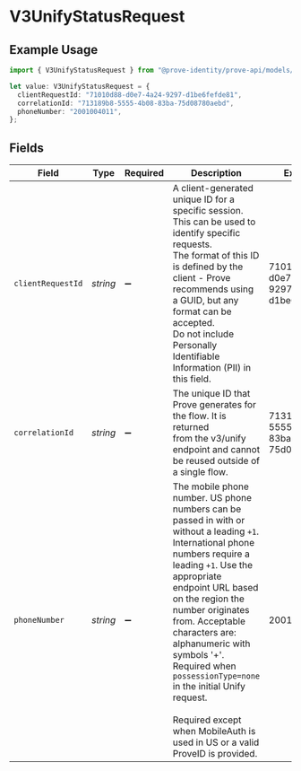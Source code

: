 # V3UnifyStatusRequest

## Example Usage

```typescript
import { V3UnifyStatusRequest } from "@prove-identity/prove-api/models/components";

let value: V3UnifyStatusRequest = {
  clientRequestId: "71010d88-d0e7-4a24-9297-d1be6fefde81",
  correlationId: "713189b8-5555-4b08-83ba-75d08780aebd",
  phoneNumber: "2001004011",
};
```

## Fields

| Field                                                                                                                                                                                                                                                                                                                                                                                                                                      | Type                                                                                                                                                                                                                                                                                                                                                                                                                                       | Required                                                                                                                                                                                                                                                                                                                                                                                                                                   | Description                                                                                                                                                                                                                                                                                                                                                                                                                                | Example                                                                                                                                                                                                                                                                                                                                                                                                                                    |
| ------------------------------------------------------------------------------------------------------------------------------------------------------------------------------------------------------------------------------------------------------------------------------------------------------------------------------------------------------------------------------------------------------------------------------------------ | ------------------------------------------------------------------------------------------------------------------------------------------------------------------------------------------------------------------------------------------------------------------------------------------------------------------------------------------------------------------------------------------------------------------------------------------ | ------------------------------------------------------------------------------------------------------------------------------------------------------------------------------------------------------------------------------------------------------------------------------------------------------------------------------------------------------------------------------------------------------------------------------------------ | ------------------------------------------------------------------------------------------------------------------------------------------------------------------------------------------------------------------------------------------------------------------------------------------------------------------------------------------------------------------------------------------------------------------------------------------ | ------------------------------------------------------------------------------------------------------------------------------------------------------------------------------------------------------------------------------------------------------------------------------------------------------------------------------------------------------------------------------------------------------------------------------------------ |
| `clientRequestId`                                                                                                                                                                                                                                                                                                                                                                                                                          | *string*                                                                                                                                                                                                                                                                                                                                                                                                                                   | :heavy_minus_sign:                                                                                                                                                                                                                                                                                                                                                                                                                         | A client-generated unique ID for a specific session. This can be used to identify specific requests.<br/>The format of this ID is defined by the client - Prove recommends using a GUID, but any format can be accepted.<br/>Do not include Personally Identifiable Information (PII) in this field.                                                                                                                                       | 71010d88-d0e7-4a24-9297-d1be6fefde81                                                                                                                                                                                                                                                                                                                                                                                                       |
| `correlationId`                                                                                                                                                                                                                                                                                                                                                                                                                            | *string*                                                                                                                                                                                                                                                                                                                                                                                                                                   | :heavy_minus_sign:                                                                                                                                                                                                                                                                                                                                                                                                                         | The unique ID that Prove generates for the flow. It is returned<br/>from the v3/unify endpoint and cannot be reused outside of a single flow.                                                                                                                                                                                                                                                                                              | 713189b8-5555-4b08-83ba-75d08780aebd                                                                                                                                                                                                                                                                                                                                                                                                       |
| `phoneNumber`                                                                                                                                                                                                                                                                                                                                                                                                                              | *string*                                                                                                                                                                                                                                                                                                                                                                                                                                   | :heavy_minus_sign:                                                                                                                                                                                                                                                                                                                                                                                                                         | The mobile phone number. US phone numbers can be passed in with or without a leading `+1`. International phone numbers require a leading `+1`. Use the appropriate endpoint URL based on the region the number originates from. Acceptable characters are: alphanumeric with symbols '+'. Required when `possessionType=none` in the initial Unify request.<br/><br/>Required except when MobileAuth is used in US or a valid ProveID is provided. | 2001004011                                                                                                                                                                                                                                                                                                                                                                                                                                 |
